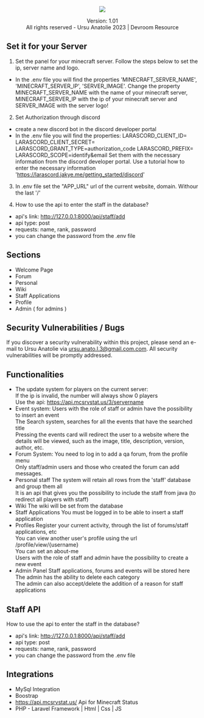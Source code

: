 <p align=center><a href="https://discord.gg/devroom"><img src="https://github.com/anatolieursu/teste/assets/104382017/5d94febd-d084-4271-b967-e99c79ef742f"></a>
</p>
<p align=center>Version: 1.01<br>All rights reserved - Ursu Anatolie 2023 | Devroom Resource</p>
<p></p>

## Set it for your Server
1. Set the panel for your minecraft server. Follow the steps below to set the ip, server name and logo.
- In the .env file you will find the properties 'MINECRAFT_SERVER_NAME', 'MINECRAFT_SERVER_IP', 'SERVER_IMAGE'. Change the property MINECRAFT_SERVER_NAME with the name of your minecraft server, MINECRAFT_SERVER_IP with the ip of your minecraft server and SERVER_IMAGE with the server logo!

2. Set Authorization through discord
- create a new discord bot in the discord developer portal
- In the .env file you will find the properties:
LARASCORD_CLIENT_ID=
LARASCORD_CLIENT_SECRET=
LARASCORD_GRANT_TYPE=authorization_code
LARASCORD_PREFIX=
LARASCORD_SCOPE=identify&email
Set them with the necessary information from the discord developer portal. Use a tutorial how to enter the necessary information 'https://larascord.jakye.me/getting_started/discord'

3. In .env file set the "APP_URL" url of the current website, domain. Withour the last '/'

4. How to use the api to enter the staff in the database?
- api's link: http://127.0.0.1:8000/api/staff/add
- api type: post
- requests: name, rank, password
- you can change the password from the .env file

## Sections
<ul>
  <li>Welcome Page</li>
  <li>Forum</li>
  <li>Personal</li>
  <li>Wiki</li>
  <li>Staff Applications</li>
  <li>Profile</li>
  <li>Admin ( for admins )</li>
</ul>

## Security Vulnerabilities / Bugs

If you discover a security vulnerability within this project, please send an e-mail to Ursu Anatolie via [ursu.anato.l.3@gmail.com.com](mailto:ursu.anato.l.3@gmail.com). All security vulnerabilities will be promptly addressed.

## Functionalities
- The update system for players on the current server: <br>
If the ip is invalid, the number will always show 0 players<br>
Use the api: https://api.mcsrvstat.us/3/servername<br>
- Event system:
Users with the role of staff or admin have the possibility to insert an event<br>
The Search system, searches for all the events that have the searched title<br>
Pressing the events card will redirect the user to a website where the details will be viewed, such as the image, title, description, version, author, etc.<br>
- Forum System:
You need to log in to add a qa forum, from the profile menu<br>
Only staff/admin users and those who created the forum can add messages.<br>
- Personal staff
The system will retain all rows from the 'staff' database and group them all<br>
It is an api that gives you the possibility to include the staff from java (to redirect all players with staff)<br>
- Wiki
The wiki will be set from the database<br>
- Staff Applications
You must be logged in to be able to insert a staff application<br>
- Profiles
Register your current activity, through the list of forums/staff applications, etc<br>
You can view another user's profile using the url /profile/view/{username}<br>
You can set an about-me<br>
Users with the role of staff and admin have the possibility to create a new event<br>
- Admin Panel
Staff applications, forums and events will be stored here<br>
The admin has the ability to delete each category<br>
The admin can also accept/delete the addition of a reason for staff applications<br>

## Staff API
How to use the api to enter the staff in the database?
- api's link: http://127.0.0.1:8000/api/staff/add
- api type: post
- requests: name, rank, password
- you can change the password from the .env file

## Integrations
- MySql Integration
- Boostrap
- https://api.mcsrvstat.us/ Api for Minecraft Status
- PHP - Laravel Framework | Html | Css | JS
